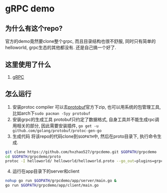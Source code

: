# gRPC demo

## 为什么有这个repo?
官方的demo竟然要clone整个grpc, 而且目录结构也很不舒服, 同时只有简单的helloworld, grpc生态的其他都没有. 还是自己搞一个好了.

## 这里使用了什么
1. [gRPC](https://grpc.io/docs/quickstart/go.html)

## 怎么运行
1.  安装protoc compiler
可以去[protobuf](https://github.com/protocolbuffers/protobuf/releases)官方下zip, 也可以用系统的包管理工具, 比如arch下`sudo pacman -Syy protobuf`
2. 安装grpc的生成工具
protobuf只约定了数据格式, 自身工具并不能生成rpc调用相关的部分, 因此需要安装插件, `go get -u github.com/golang/protobuf/protoc-gen-go`
3. 生成代码
将该repo的代码clone到`$GOPATH`中, 然后在proto目录下, 执行命令生成.
```bash
git clone https://github.com/hxzhao527/grpcdemo.git $GOPATH/grpcdemo
cd $GOPATH/grpcdemo/proto
protoc -I helloworld/ helloworld/helloworld.proto --go_out=plugins=grpc:helloworld
``` 
4. 运行在app目录下的server和client
```bash
nohup go run $GOPATH/grpcdemo/app/server/main.go &
go run $GOPATH/grpcdemo/app/client/main.go
```